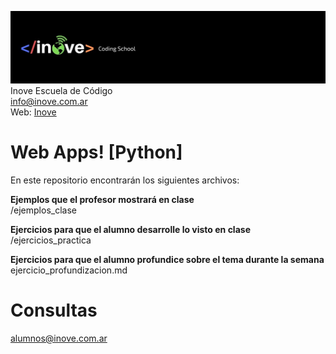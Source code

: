 ![Inove banner](/inove.jpg)
Inove Escuela de Código\
info@inove.com.ar\
Web: [Inove](http://inove.com.ar)

# Web Apps! [Python]
En este repositorio encontrarán los siguientes archivos:

__Ejemplos que el profesor mostrará en clase__\
/ejemplos_clase

__Ejercicios para que el alumno desarrolle lo visto en clase__\
/ejercicios_practica

__Ejercicios para que el alumno profundice sobre el tema durante la semana__\
ejercicio_profundizacion.md

# Consultas
alumnos@inove.com.ar
